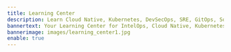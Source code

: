 ```yaml
---
title: Learning Center
description: Learn Cloud Native, Kubernetes, DevSecOps, SRE, GitOps, Software Supply Chain Security, Open-Source, MLOps, AIOps, Data Science, AI/ML, etc.
bannertext: Your Learning Center for IntelOps, Cloud Native, Kubernetes, DevSecOps, SRE, GitOps, Software Supply Chain Security, Open-Source, MLOps, AIOps, Data Science, AI/ML, etc.
bannerimage: images/learning_center1.jpg
enable: true
---
```

